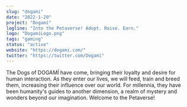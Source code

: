 ```yaml
---
slug: "dogami"
date: "2022-1-20"
project: "Dogamí"
logline: "Into the Petaverse! Adopt. Raise. Earn."
logo: "DogamiLogo.png"
tags: "gaming"
status: "active"
website: "https://dogami.com/"
twitter: "https://twitter.com/Dogami"
---
```


The Dogs of DOGAMÍ have come, bringing their loyalty and desire for human interaction.
As they enter our lives, we will feed, train and breed them, increasing their influence over our world. For millennia, they have been humanity's guides to another dimension, a realm of mystery and wonders beyond our imagination. Welcome to the Petaverse!
